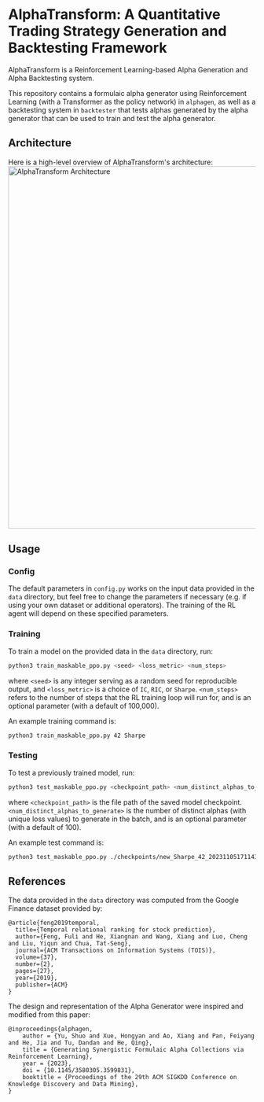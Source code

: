 # AlphaTransform: A Quantitative Trading Strategy Generation and Backtesting Framework 

AlphaTransform is a Reinforcement Learning-based Alpha Generation and Alpha Backtesting system. 

This repository contains a formulaic alpha generator using Reinforcement Learning (with a Transformer as the policy network) in `alphagen`, as well as a backtesting system in `backtester` that tests alphas generated by the alpha generator that can be used to train and test the alpha generator.

## Architecture
Here is a high-level overview of AlphaTransform's architecture:
<img width="737" alt="AlphaTransform Architecture" src="https://github.com/kleonang/alphatransform/assets/35778042/fc5b32d0-b3c7-42de-bbbd-7bcb6e639c68">

## Usage
### Config
The default parameters in `config.py` works on the input data provided in the `data` directory, but feel free to change the parameters if necessary (e.g. if using your own dataset or additional operators). 
The training of the RL agent will depend on these specified parameters. 

### Training
To train a model on the provided data in the `data` directory, run:
```bash
python3 train_maskable_ppo.py <seed> <loss_metric> <num_steps>
```
where `<seed>` is any integer serving as a random seed for reproducible output, and `<loss_metric>` is a choice of `IC`, `RIC`, or `Sharpe`.
`<num_steps>` refers to the number of steps that the RL training loop will run for, and is an optional parameter (with a default of 100,000). 

An example training command is:
```bash
python3 train_maskable_ppo.py 42 Sharpe
```

### Testing
To test a previously trained model, run:
```bash
python3 test_maskable_ppo.py <checkpoint_path> <num_distinct_alphas_to_generate> 
```
where `<checkpoint_path>` is the file path of the saved model checkpoint.
`<num_distinct_alphas_to_generate>` is the number of distinct alphas (with unique loss values) to generate in the batch, 
and is an optional parameter (with a default of 100). 

An example test command is:
```bash
python3 test_maskable_ppo.py ./checkpoints/new_Sharpe_42_20231105171143/100352_steps.zip
```

## References
The data provided in the `data` directory was computed from the Google Finance dataset provided by:
```
@article{feng2019temporal,
  title={Temporal relational ranking for stock prediction},
  author={Feng, Fuli and He, Xiangnan and Wang, Xiang and Luo, Cheng and Liu, Yiqun and Chua, Tat-Seng},
  journal={ACM Transactions on Information Systems (TOIS)},
  volume={37},
  number={2},
  pages={27},
  year={2019},
  publisher={ACM}
}
```

The design and representation of the Alpha Generator were inspired and modified from this paper:
```
@inproceedings{alphagen,
    author = {Yu, Shuo and Xue, Hongyan and Ao, Xiang and Pan, Feiyang and He, Jia and Tu, Dandan and He, Qing},
    title = {Generating Synergistic Formulaic Alpha Collections via Reinforcement Learning},
    year = {2023},
    doi = {10.1145/3580305.3599831},
    booktitle = {Proceedings of the 29th ACM SIGKDD Conference on Knowledge Discovery and Data Mining},
}
```


